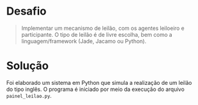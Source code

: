 # Desafio
> Implementar um mecanismo de leilão, com os agentes leiloeiro e participante. O tipo de leilão é de livre escolha, bem como a linguagem/framework (Jade, Jacamo ou Python).<br>
# Solução
Foi elaborado um sistema em Python que simula a realização de um leilão do tipo inglês. O programa é iniciado por meio da execução do arquivo ```painel_leilao.py```.